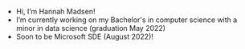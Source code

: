 - Hi, I’m Hannah Madsen!
- I’m currently working on my Bachelor's in computer science with a minor in data science (graduation May 2022)
- Soon to be Microsoft SDE (August 2022)!

<!---
hbmadsen/hbmadsen is a ✨ special ✨ repository because its `README.md` (this file) appears on your GitHub profile.
You can click the Preview link to take a look at your changes.
--->
